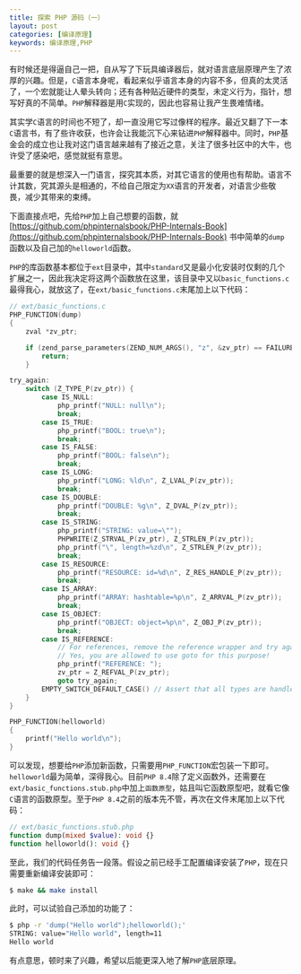 ```yaml
---
title: 探索 PHP 源码（一）
layout: post
categories: [编译原理]
keywords: 编译原理,PHP
---
```


有时候还是得逼自己一把，自从写了下玩具编译器后，就对语言底层原理产生了浓厚的兴趣。但是，`C`语言本身呢，看起来似乎语言本身的内容不多，但真的太灵活了，一个宏就能让人晕头转向；还有各种贴近硬件的类型，未定义行为，指针，想写好真的不简单。`PHP`解释器是用`C`实现的，因此也容易让我产生畏难情绪。

其实学`C`语言的时间也不短了，却一直没用它写过像样的程序。最近又翻了下一本`C`语言书，有了些许收获，也许会让我能沉下心来钻进`PHP`解释器中。同时，`PHP`基金会的成立也让我对这门语言越来越有了接近之意，关注了很多社区中的大牛，也许受了感染吧，感觉就挺有意思。

最重要的就是想深入一门语言，探究其本质，对其它语言的使用也有帮助。语言不计其数，究其源头是相通的，不给自己限定为`XX`语言的开发者，对语言少些敬畏，减少其带来的束缚。

下面直接点吧，先给`PHP`加上自己想要的函数，就 [https://github.com/phpinternalsbook/PHP-Internals-Book](https://github.com/phpinternalsbook/PHP-Internals-Book) 书中简单的`dump`函数以及自己加的`helloworld`函数。

`PHP`的库函数基本都位于`ext`目录中，其中`standard`又是最小化安装时仅剩的几个扩展之一，因此我决定将这两个函数放在这里，该目录中又以`basic_functions.c`最得我心，就放这了，在`ext/basic_functions.c`末尾加上以下代码：

```cpp
// ext/basic_functions.c
PHP_FUNCTION(dump)
{
    zval *zv_ptr;

    if (zend_parse_parameters(ZEND_NUM_ARGS(), "z", &zv_ptr) == FAILURE) {
        return;
    }

try_again:
    switch (Z_TYPE_P(zv_ptr)) {
        case IS_NULL:
            php_printf("NULL: null\n");
            break;
        case IS_TRUE:
            php_printf("BOOL: true\n");
            break;
        case IS_FALSE:
            php_printf("BOOL: false\n");
            break;
        case IS_LONG:
            php_printf("LONG: %ld\n", Z_LVAL_P(zv_ptr));
            break;
        case IS_DOUBLE:
            php_printf("DOUBLE: %g\n", Z_DVAL_P(zv_ptr));
            break;
        case IS_STRING:
            php_printf("STRING: value=\"");
            PHPWRITE(Z_STRVAL_P(zv_ptr), Z_STRLEN_P(zv_ptr));
            php_printf("\", length=%zd\n", Z_STRLEN_P(zv_ptr));
            break;
        case IS_RESOURCE:
            php_printf("RESOURCE: id=%d\n", Z_RES_HANDLE_P(zv_ptr));
            break;
        case IS_ARRAY:
            php_printf("ARRAY: hashtable=%p\n", Z_ARRVAL_P(zv_ptr));
            break;
        case IS_OBJECT:
            php_printf("OBJECT: object=%p\n", Z_OBJ_P(zv_ptr));
            break;
        case IS_REFERENCE:
            // For references, remove the reference wrapper and try again.
            // Yes, you are allowed to use goto for this purpose!
            php_printf("REFERENCE: ");
            zv_ptr = Z_REFVAL_P(zv_ptr);
            goto try_again;
        EMPTY_SWITCH_DEFAULT_CASE() // Assert that all types are handled.
    }
}

PHP_FUNCTION(helloworld)
{
	printf("Hello world\n");
}
```

可以发现，想要给`PHP`添加新函数，只需要用`PHP_FUNCTION`宏包装一下即可。`helloworld`最为简单，深得我心。目前`PHP 8.4`除了定义函数外，还需要在`ext/basic_functions.stub.php`中加上`函数原型`，姑且叫它函数原型吧，就看它像`C`语言的函数原型。至于`PHP 8.4`之前的版本先不管，再次在文件末尾加上以下代码：

```php
// ext/basic_functions.stub.php
function dump(mixed $value): void {}
function helloworld(): void {}
```

至此，我们的代码任务告一段落。假设之前已经手工配置编译安装了`PHP`，现在只需要重新编译安装即可：

```bash
$ make && make install
```

此时，可以试验自己添加的功能了：

```bash
$ php -r 'dump("Hello world");helloworld();'
STRING: value="Hello world", length=11
Hello world
```

有点意思，顿时来了兴趣，希望以后能更深入地了解`PHP`底层原理。